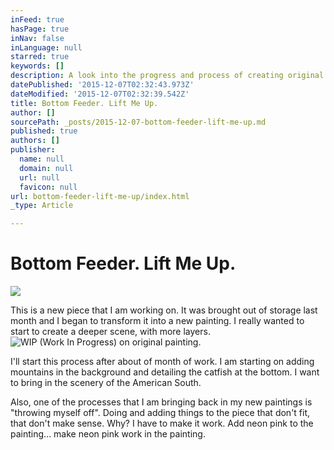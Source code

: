 ```yaml
---
inFeed: true
hasPage: true
inNav: false
inLanguage: null
starred: true
keywords: []
description: A look into the progress and process of creating original artwork by artist John Tindel
datePublished: '2015-12-07T02:32:43.973Z'
dateModified: '2015-12-07T02:32:39.542Z'
title: Bottom Feeder. Lift Me Up.
author: []
sourcePath: _posts/2015-12-07-bottom-feeder-lift-me-up.md
published: true
authors: []
publisher:
  name: null
  domain: null
  url: null
  favicon: null
url: bottom-feeder-lift-me-up/index.html
_type: Article

---
```

# Bottom Feeder. Lift Me Up.
![](https://the-grid-user-content.s3-us-west-2.amazonaws.com/d611bb8e-1e5e-4f35-b27c-c9ca7f2e7797.jpg)

This is a new piece that I am working on. It was brought out of storage last month and I began to transform it into a new painting. I really wanted to start to create a deeper scene, with more layers.
![WIP (Work In Progress) on original painting.](https://the-grid-user-content.s3-us-west-2.amazonaws.com/2e8938ab-2eb1-4126-a29d-a3f6bbb0a6d0.jpg)

I'll start this process after about of month of work. I am starting on adding mountains in the background and detailing the catfish at the bottom. I want to bring in the scenery of the American South.

Also, one of the processes that I am bringing back in my new paintings is "throwing myself off". Doing and adding things to the piece that don't fit, that don't make sense. Why? I have to make it work. Add neon pink to the painting... make neon pink work in the painting.